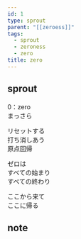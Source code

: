 ```yaml
---
id: 1
type: sprout
parent: "[[zeroess]]"
tags:
  - sprout
  - zeroness
  - zero
title: zero
---
```

## sprout
0：zero  
まっさら  

リセットする  
打ち消しあう  
原点回帰  

ゼロは  
すべての始まり  
すべての終わり
    
ここから来て  
ここに帰る  
## note


